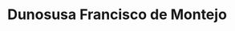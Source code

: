 ---
title: "Dunosusa Francisco de Montejo"
url: /merida/dunosusa-francisco-de-montejo/
shop: comodidad
---